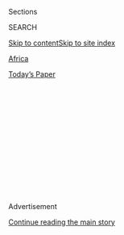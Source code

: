<div id="app">

<div>

<div>

<div>

<div class="NYTAppHideMasthead css-1q2w90k e1suatyy0">

<div class="section css-ui9rw0 e1suatyy2">

<div class="css-eph4ug er09x8g0">

<div class="css-6n7j50">

</div>

<span class="css-1dv1kvn">Sections</span>

<div class="css-10488qs">

<span class="css-1dv1kvn">SEARCH</span>

</div>

[Skip to content](#site-content)[Skip to site
index](#site-index)

</div>

<div id="masthead-section-label" class="css-1wr3we4 eaxe0e00">

[Africa](https://www.nytimes3xbfgragh.onion/section/world/africa)

</div>

<div class="css-10698na e1huz5gh0">

</div>

</div>

<div id="masthead-bar-one" class="section hasLinks css-15hmgas e1csuq9d3">

<div class="css-uqyvli e1csuq9d0">

</div>

<div class="css-1uqjmks e1csuq9d1">

</div>

<div class="css-9e9ivx">

[](https://myaccount.nytimes3xbfgragh.onion/auth/login?response_type=cookie&client_id=vi)

</div>

<div class="css-1bvtpon e1csuq9d2">

[Today’s
Paper](https://www.nytimes3xbfgragh.onion/section/todayspaper)

</div>

</div>

</div>

</div>

<div data-aria-hidden="false">

<div id="site-content" data-role="main">

<div>

<div class="css-1aor85t" style="opacity:0.000000001;z-index:-1;visibility:hidden">

<div class="css-1hqnpie">

<div class="css-epjblv">

<span class="css-17xtcya">[Africa](/section/world/africa)</span><span class="css-x15j1o">|</span><span class="css-fwqvlz">Sudanese
War Crimes Suspect Arrested After 13 Years on the
Run</span>

</div>

<div class="css-k008qs">

<div class="css-1iwv8en">

<span class="css-18z7m18"></span>

<div>

</div>

</div>

<span class="css-1n6z4y">https://nyti.ms/2zm62qw</span>

<div class="css-1705lsu">

<div class="css-4xjgmj">

<div class="css-4skfbu" data-role="toolbar" data-aria-label="Social Media Share buttons, Save button, and Comments Panel with current comment count" data-testid="share-tools">

  - 
  - 
  - 
  - 
    
    <div class="css-6n7j50">
    
    </div>

  - 

</div>

</div>

</div>

</div>

</div>

</div>

<div class="css-13pd83m">

</div>

<div id="top-wrapper" class="css-1sy8kpn">

<div id="top-slug" class="css-l9onyx">

Advertisement

</div>

[Continue reading the main
story](#after-top)

<div class="ad top-wrapper" style="text-align:center;height:100%;display:block;min-height:250px">

<div id="top" class="place-ad" data-position="top" data-size-key="top">

</div>

</div>

<div id="after-top">

</div>

</div>

<div>

<div id="sponsor-wrapper" class="css-1hyfx7x">

<div id="sponsor-slug" class="css-19vbshk">

Supported by

</div>

[Continue reading the main
story](#after-sponsor)

<div id="sponsor" class="ad sponsor-wrapper" style="text-align:center;height:100%;display:block">

</div>

<div id="after-sponsor">

</div>

</div>

<div class="css-186x18t">

</div>

<div class="css-1vkm6nb ehdk2mb0">

# Sudanese War Crimes Suspect Arrested After 13 Years on the Run

</div>

Ali Kushayb, a Sudanese militia leader charged with 50 crimes against
humanity and war crimes related to the conflict in Darfur, has
surrendered to the authorities.

<div class="css-79elbk" data-testid="photoviewer-wrapper">

<div class="css-z3e15g" data-testid="photoviewer-wrapper-hidden">

</div>

<div class="css-1a48zt4 ehw59r15" data-testid="photoviewer-children">

![<span class="css-16f3y1r e13ogyst0" data-aria-hidden="true">The Zam
Zam refugee camp in the Darfur region of Sudan in 2004 during the
conflict.</span><span class="css-cnj6d5 e1z0qqy90" itemprop="copyrightHolder"><span class="css-1ly73wi e1tej78p0">Credit...</span><span><span>Karel
Prinsloo/Associated
Press</span></span></span>](https://static01.graylady3jvrrxbe.onion/images/2020/06/09/world/09darfur/merlin_173368707_666605a6-3c32-46a7-b167-adb9002218ab-articleLarge.jpg?quality=75&auto=webp&disable=upscale)

</div>

</div>

<div class="css-18e8msd">

<div class="css-vp77d3 epjyd6m0">

<div class="css-1baulvz">

By <span class="css-1baulvz last-byline" itemprop="name">The Associated
Press</span>

</div>

</div>

  - June 9,
    2020

  - 
    
    <div class="css-4xjgmj">
    
    <div class="css-d8bdto" data-role="toolbar" data-aria-label="Social Media Share buttons, Save button, and Comments Panel with current comment count" data-testid="share-tools">
    
      - 
      - 
      - 
      - 
        
        <div class="css-6n7j50">
        
        </div>
    
      - 
    
    </div>
    
    </div>

</div>

</div>

<div class="section meteredContent css-1r7ky0e" name="articleBody" itemprop="articleBody">

<div class="css-1fanzo5 StoryBodyCompanionColumn">

<div class="css-53u6y8">

BANGUI, Central African Republic — A Sudanese militia leader who is
charged with 50 crimes against humanity and war crimes related to the
conflict in
[Darfur](https://www.nytimes3xbfgragh.onion/2020/07/30/world/middleeast/darfur-sudan.html),
has been arrested more than 13 years after a warrant was issued for him,
the authorities said Tuesday.

Ali Kushayb, the militia leader, surrendered to the authorities in a
remote corner of northern Central African Republic, near the country’s
border with Sudan, the International Criminal Court spokesman Fadi El
Abdallah said. The court said in a statement that it was detaining Mr.
Kushayb, but didn’t immediately elaborate on where he was being held.

In the Darfur conflict, rebels from the territory’s ethnic central and
sub-Saharan African community launched an insurgency in 2003,
complaining of oppression by the Arab-dominated government in Khartoum.

The government responded with a scorched-earth assault of aerial
bombings and unleashed militias known as the janjaweed, who are accused
of mass killings and rapes. Up to 300,000 people were killed and 2.7
million were driven from their homes.

</div>

</div>

<div class="css-1fanzo5 StoryBodyCompanionColumn">

<div class="css-53u6y8">

Mr. Kushayb is accused of commanding thousands of janjaweed militia in
2003-04 and of acting as a go-between for the militia and the Sudanese
government. The court says he “personally participated in some of the
attacks against civilians” and allegedly “enlisted fighters, armed,
funded and provided food and other supplies to the janjaweed militia
under his command.”

Among the offenses listed on his arrest warrant are murder, rape,
persecution and pillage.

No immediate date was set for Mr. Kushayb to appear before the court. He
faces a maximum sentence of life imprisonment if convicted.

The attorney general of the Central African Republic, Eric Didier Tambo,
confirmed to The Associated Press that Mr. Kushayb had been extradited
to The Hague in the Netherlands on Tuesday after having been brought to
Bangui the day before.

An International Criminal Court arrest warrant was issued for Mr.
Kushayb in 2007.

Mr. Kushayb and [former Sudanese President Omar
al-Bashir](https://www.nytimes3xbfgragh.onion/2020/07/30/world/middleeast/darfur-sudan.html)
evaded arrest on war crimes charges for more than a decade amid
reluctance by other African nations to carry out arrest warrants.

Mr. al-Bashir, who is accused of crimes including genocide, traveled
abroad freely and it was not until after he was deposed last year that
Sudanese authorities agreed to extradite him to The Hague. However, the
ex-president has not yet been turned over to the International Criminal
Court.

</div>

</div>

<div class="css-1fanzo5 StoryBodyCompanionColumn">

<div class="css-53u6y8">

Human Rights Watch welcomed Mr. Kushayb’s detention.

“Today is a landmark day for justice for victims of atrocities committed
across Darfur and their families,” said Elise Keppler, associate
director of the group’s International Justice Program. “The world
watched in horror as Sudan’s government carried out brutal attacks on
Darfur civilians, killing, raping, burning and looting villages,
starting in 2003. But after 13 years, justice has finally caught up with
one major fugitive of the crimes.

Mr. Kushayb’s arrest underscored the role of the International Criminal
Court, which has faced fierce criticism from the United States.

“Justice is not always immediately possible, making the I.C.C.’s role as
a permanent court so critical,” she said. “I.C.C. arrest warrants have
no expiration date, but do rely on cooperation from states to be
enforced.”

</div>

</div>

<div>

</div>

</div>

<div>

</div>

<div>

</div>

<div>

</div>

<div>

<div id="bottom-wrapper" class="css-1ede5it">

<div id="bottom-slug" class="css-l9onyx">

Advertisement

</div>

[Continue reading the main
story](#after-bottom)

<div id="bottom" class="ad bottom-wrapper" style="text-align:center;height:100%;display:block;min-height:90px">

</div>

<div id="after-bottom">

</div>

</div>

</div>

</div>

</div>

## Site Index

<div>

</div>

## Site Information Navigation

  - [© <span>2020</span> <span>The New York Times
    Company</span>](https://help.nytimes3xbfgragh.onion/hc/en-us/articles/115014792127-Copyright-notice)

<!-- end list -->

  - [NYTCo](https://www.nytco.com/)
  - [Contact
    Us](https://help.nytimes3xbfgragh.onion/hc/en-us/articles/115015385887-Contact-Us)
  - [Work with us](https://www.nytco.com/careers/)
  - [Advertise](https://nytmediakit.com/)
  - [T Brand Studio](http://www.tbrandstudio.com/)
  - [Your Ad
    Choices](https://www.nytimes3xbfgragh.onion/privacy/cookie-policy#how-do-i-manage-trackers)
  - [Privacy](https://www.nytimes3xbfgragh.onion/privacy)
  - [Terms of
    Service](https://help.nytimes3xbfgragh.onion/hc/en-us/articles/115014893428-Terms-of-service)
  - [Terms of
    Sale](https://help.nytimes3xbfgragh.onion/hc/en-us/articles/115014893968-Terms-of-sale)
  - [Site
    Map](https://spiderbites.nytimes3xbfgragh.onion)
  - [Help](https://help.nytimes3xbfgragh.onion/hc/en-us)
  - [Subscriptions](https://www.nytimes3xbfgragh.onion/subscription?campaignId=37WXW)

</div>

</div>

</div>

</div>
